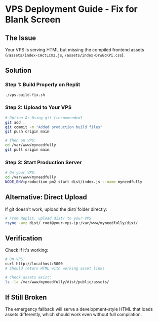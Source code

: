 # VPS Deployment Guide - Fix for Blank Screen

## The Issue
Your VPS is serving HTML but missing the compiled frontend assets (`/assets/index-CActLCm2.js`, `/assets/index-DrwGcKPi.css`).

## Solution

### Step 1: Build Properly on Replit
```bash
./vps-build-fix.sh
```

### Step 2: Upload to Your VPS
```bash
# Option A: Using git (recommended)
git add .
git commit -m "Added production build files"
git push origin main

# Then on VPS:
cd /var/www/myneedfully
git pull origin main
```

### Step 3: Start Production Server
```bash
# On your VPS:
cd /var/www/myneedfully
NODE_ENV=production pm2 start dist/index.js --name myneedfully
```

## Alternative: Direct Upload
If git doesn't work, upload the dist/ folder directly:

```bash
# From Replit, upload dist/ to your VPS
rsync -avz dist/ root@your-vps-ip:/var/www/myneedfully/dist/
```

## Verification
Check if it's working:
```bash
# On VPS:
curl http://localhost:5000
# Should return HTML with working asset links

# Check assets exist:
ls -la /var/www/myneedfully/dist/public/assets/
```

## If Still Broken
The emergency fallback will serve a development-style HTML that loads assets differently, which should work even without full compilation.